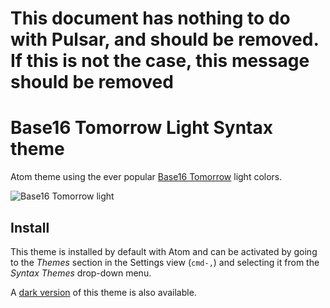 # This document has nothing to do with Pulsar, and should be removed. If this is not the case, this message should be removed

# Base16 Tomorrow Light Syntax theme

Atom theme using the ever popular [Base16 Tomorrow](http://chriskempson.github.io/base16/#tomorrow) light colors.

![Base16 Tomorrow light](https://cloud.githubusercontent.com/assets/378023/10118588/f1002474-64b6-11e5-9107-b6bedee9777a.png)


## Install

This theme is installed by default with Atom and can be activated by going to the _Themes_ section in the Settings view (`cmd-,`) and selecting it from the _Syntax Themes_ drop-down menu.

A
[dark version](../base16-tomorrow-dark-theme) of this theme is also available.
